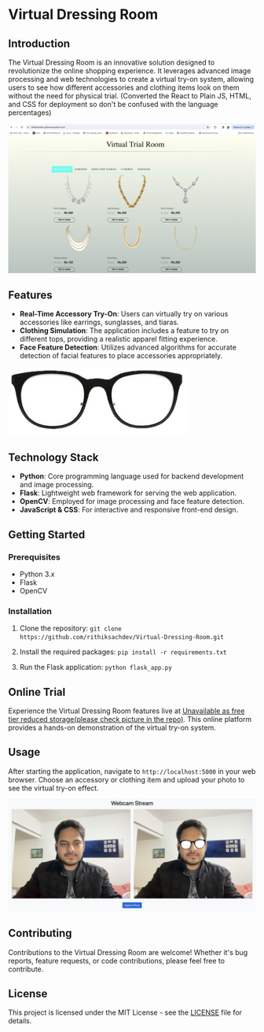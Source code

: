 # Virtual Dressing Room

## Introduction

The Virtual Dressing Room is an innovative solution designed to revolutionize the online shopping experience. It leverages advanced image processing and web technologies to create a virtual try-on system, allowing users to see how different accessories and clothing items look on them without the need for physical trial. (Converted the React to Plain JS, HTML, and CSS for deployment so don't be confused with the language percentages)

![Virtual Dressing Room Demo](static/images/photo1.png)

## Features

- **Real-Time Accessory Try-On**: Users can virtually try on various accessories like earrings, sunglasses, and tiaras.
- **Clothing Simulation**: The application includes a feature to try on different tops, providing a realistic apparel fitting experience.
- **Face Feature Detection**: Utilizes advanced algorithms for accurate detection of facial features to place accessories appropriately.

![Sample Dressing Item](https://github.com/rithiksachdev/Virtual-Dressing-Room/blob/main/static/images/Sunglasses63.png)

## Technology Stack

- **Python**: Core programming language used for backend development and image processing.
- **Flask**: Lightweight web framework for serving the web application.
- **OpenCV**: Employed for image processing and face feature detection.
- **JavaScript & CSS**: For interactive and responsive front-end design.

## Getting Started

### Prerequisites

- Python 3.x
- Flask
- OpenCV

### Installation

1. Clone the repository:
`git clone https://github.com/rithiksachdev/Virtual-Dressing-Room.git`

2. Install the required packages:
`pip install -r requirements.txt`

3. Run the Flask application:
`python flask_app.py`

## Online Trial

Experience the Virtual Dressing Room features live at [Unavailable as free tier reduced storage(please check picture in the repo)](http://rithiksachdev.pythonanywhere.com). This online platform provides a hands-on demonstration of the virtual try-on system.

## Usage

After starting the application, navigate to `http://localhost:5000` in your web browser. Choose an accessory or clothing item and upload your photo to see the virtual try-on effect.

![Usage Steps](https://github.com/rithiksachdev/Virtual-Dressing-Room/blob/main/static/images/photo3.png)

## Contributing

Contributions to the Virtual Dressing Room are welcome! Whether it's bug reports, feature requests, or code contributions, please feel free to contribute.

## License

This project is licensed under the MIT License - see the [LICENSE](LICENSE) file for details.
